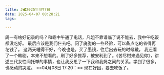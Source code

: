 ```yaml
---
title: J🕊️2025年4月7日
date: 2025-04-07 00:28:21
tags:

---
```

周一有啥好记录的吗？和乖中午通了电话，凡姐不靠谱临了说不能去，我中午吃饭都没吃好。
最后应该是我们仨去吧。问了旖旎的一些经验，可以备点吃的省得再花钱了。
这两天睡得不好，今晚也是。买了墨镜，往后出去玩的时候戴。
我还看了一个韩剧，本来不想看的。刷了好多推荐，被安利到了。《苦尽柑来遇见你》，讲述三代女性间托举的事情，也让我反思了一下我和我妈之间的关系。学到了很多，也感动的哭泣。
==04月08日 17:20：== 现在好困，要去吃饭了。